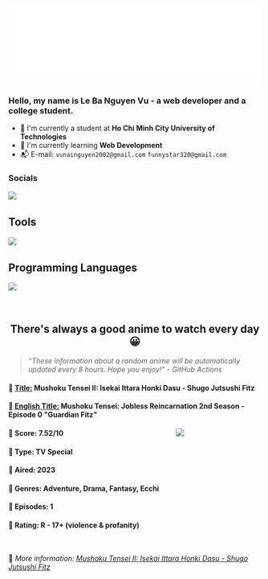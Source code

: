 
<img src="svg/nai.svg" />

<br />

<h3>Hello, my name is <strong>Le Ba Nguyen Vu</strong> - a web developer and a college student.</h3>

- 🏫 I'm currently a student at **Ho Chi Minh City University of Technologies**
- 👀 I'm currently learning **Web Development**
- 📬 E-mail: `vunainguyen2002@gmail.com` `funnystar320@gmail.com`


<h3>Socials</h3>
<a target="_blank" href="https://instagram.com/vu.le1352"><img src="https://img.shields.io/badge/Instagram-%23E4405F.svg?style=for-the-badge&logo=Instagram&logoColor=white" /></a>

<p>
  <h2>Tools</h2>
  <a href="https://skillicons.dev">
    <img src="https://skillicons.dev/icons?i=git,dotnet,mongodb,express,react,nodejs,bootstrap,tailwind,laravel,docker&theme=dark" />
  </a>

  <br />

  <h2>Programming Languages</h2>

  <a href="https://skillicons.dev">
    <img src="https://skillicons.dev/icons?i=javascript,typescript,html,css,cs,php&theme=dark" />
  </a>
</p>

<br />

<h2 align="center">There's always a good anime to watch every day 😀</h2>

<blockquote>
<i>
<q>These information about a random anime will be automatically updated every 8 hours. Hope you enjoy!</q> - GitHub Actions
</i>
</blockquote>

<h4>
  <strong>🥭 <u>Title:</u></strong> Mushoku Tensei II: Isekai Ittara Honki Dasu - Shugo Jutsushi Fitz
</h4>

<h4>🌿 <u>English Title:</u> Mushoku Tensei: Jobless Reincarnation 2nd Season - Episode 0 "Guardian Fitz"</h4>

<img align="right" width="170" src=https://cdn.myanimelist.net/images/anime/1627/136934.jpg />

<h4>🌱 Score: 7.52/10</h4>

<h4>🌲 Type: TV Special</h4>

<h4>🌴 Aired: 2023</h4>

<h4>🌵 Genres: Adventure, Drama, Fantasy, Ecchi</h4>

<h4>🥑 Episodes: 1</h4>

<h4>🍏 Rating: R - 17+ (violence & profanity)</h4>

<br />

🍂 *More information: [Mushoku Tensei II: Isekai Ittara Honki Dasu - Shugo Jutsushi Fitz](https://myanimelist.net/anime/55818/Mushoku_Tensei_II__Isekai_Ittara_Honki_Dasu_-_Shugo_Jutsushi_Fitz)*
    